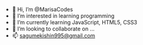 - 👋 Hi, I’m @MarisaCodes
- 👀 I’m interested in learning programming
- 🌱 I’m currently learning JavaScript, HTML5, CSS3
- 💞️ I’m looking to collaborate on ...
- 📫 sagumekishin995@gmail.com
<!---
MarisaCodes/MarisaCodes is a ✨ special ✨ repository because its `README.md` (this file) appears on your GitHub profile.
You can click the Preview link to take a look at your changes.
--->
